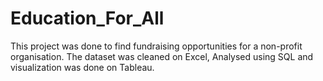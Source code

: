 # Education_For_All
This project was done to find fundraising opportunities for a non-profit organisation. The dataset was cleaned on Excel, Analysed using SQL and visualization was done on Tableau.
